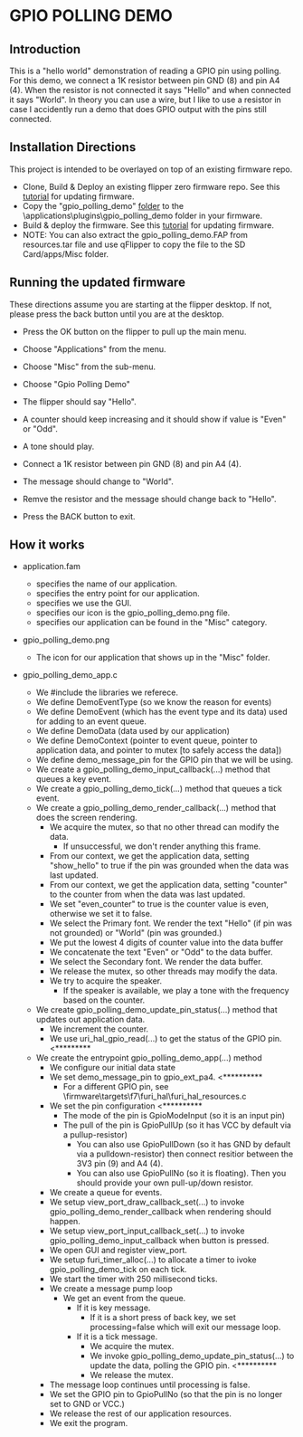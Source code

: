 # GPIO POLLING DEMO
## Introduction
This is a "hello world" demonstration of reading a GPIO pin using polling.  For this demo, we connect a 1K resistor between pin GND (8) and pin A4 (4). When the resistor is not connected it says "Hello" and when connected it says "World". In theory you can use a wire, but I like to use a resistor in case I accidently run a demo that does GPIO output with the pins still connected.


## Installation Directions
This project is intended to be overlayed on top of an existing firmware repo.
- Clone, Build & Deploy an existing flipper zero firmware repo.  See this [tutorial](/firmware/updating/README.md) for updating firmware.
- Copy the "gpio_polling_demo" [folder](..) to the \applications\plugins\gpio_polling_demo folder in your firmware.
- Build &amp; deploy the firmware.  See this [tutorial](/firmware/updating/README.md) for updating firmware.
- NOTE: You can also extract the gpio_polling_demo.FAP from resources.tar file and use qFlipper to copy the file to the SD Card/apps/Misc folder.


## Running the updated firmware
These directions assume you are starting at the flipper desktop.  If not, please press the back button until you are at the desktop.

- Press the OK button on the flipper to pull up the main menu.
- Choose "Applications" from the menu.
- Choose "Misc" from the sub-menu.
- Choose "Gpio Polling Demo"

- The flipper should say "Hello".
- A counter should keep increasing and it should show if value is "Even" or "Odd".
- A tone should play.

- Connect a 1K resistor between pin GND (8) and pin A4 (4).
- The message should change to "World".
- Remve the resistor and the message should change back to "Hello".

- Press the BACK button to exit.


## How it works
- application.fam
  - specifies the name of our application.
  - specifies the entry point for our application.
  - specifies we use the GUI.
  - specifies our icon is the gpio_polling_demo.png file.
  - specifies our application can be found in the "Misc" category.

- gpio_polling_demo.png
  - The icon for our application that shows up in the "Misc" folder.

- gpio_polling_demo_app.c
  - We #include the libraries we referece.
  - We define DemoEventType (so we know the reason for events)
  - We define DemoEvent (which has the event type and its data) used for adding to an event queue.
  - We define DemoData (data used by our application)
  - We define DemoContext (pointer to event queue, pointer to application data, and pointer to mutex [to safely access the data])
  - We define demo_message_pin for the GPIO pin that we will be using.
  - We create a gpio_polling_demo_input_callback(...) method that queues a key event.
  - We create a gpio_polling_demo_tick(...) method that queues a tick event.
  - We create a gpio_polling_demo_render_callback(...) method that does the screen rendering.
    - We acquire the mutex, so that no other thread can modify the data.
      - If unsuccessful, we don't render anything this frame.
    - From our context, we get the application data, setting "show_hello" to true if the pin was grounded when the data was last updated.
    - From our context, we get the application data, setting "counter" to the counter from when the data was last updated.
    - We set "even_counter" to true is the counter value is even, otherwise we set it to false.  
    - We select the Primary font.  We render the text "Hello" (if pin was not grounded) or "World" (pin was grounded.)
    - We put the lowest 4 digits of counter value into the data buffer
    - We concatenate the text "Even" or "Odd" to the data buffer.
    - We select the Secondary font.  We render the data buffer.
    - We release the mutex, so other threads may modify the data.
    - We try to acquire the speaker.
      - If the speaker is available, we play a tone with the frequency based on the counter.
  - We create gpio_polling_demo_update_pin_status(...) method that updates out application data.
    - We increment the counter.
    - We use uri_hal_gpio_read(...) to get the status of the GPIO pin. &lt;*********
  - We create the entrypoint gpio_polling_demo_app(...) method
    - We configure our initial data state
    - We set demo_message_pin to gpio_ext_pa4.  &lt;**********
      - For a different GPIO pin, see \firmware\targets\f7\furi_hal\furi_hal_resources.c
    - We set the pin configuration   &lt;**********
      - The mode of the pin is GpioModeInput (so it is an input pin) 
      - The pull of the pin is GpioPullUp (so it has VCC by default via a pullup-resistor)
        - You can also use GpioPullDown (so it has GND by default via a pulldown-resistor) then connect resitior between the 3V3 pin (9) and A4 (4).
        - You can also use GpioPullNo (so it is floating).  Then you should provide your own pull-up/down resistor.
    - We create a queue for events.
    - We setup view_port_draw_callback_set(...) to invoke gpio_polling_demo_render_callback when rendering should happen.
    - We setup view_port_input_callback_set(...) to invoke gpio_polling_demo_input_callback when button is pressed.
    - We open GUI and register view_port.
    - We setup furi_timer_alloc(...) to allocate a timer to ivoke gpio_polling_demo_tick on each tick.
    - We start the timer with 250 millisecond ticks.
    - We create a message pump loop
      - We get an event from the queue.
        - If it is key message.
          - If it is a short press of back key, we set processing=false which will exit our message loop.
        - If it is a tick message.
          - We acquire the mutex.
          - We invoke gpio_polling_demo_update_pin_status(...) to update the data, polling the GPIO pin.  &lt;**********
          - We release the mutex.
    - The message loop continues until processing is false.
    - We set the GPIO pin to GpioPullNo (so that the pin is no longer set to GND or VCC.)
    - We release the rest of our application resources.
    - We exit the program.
    